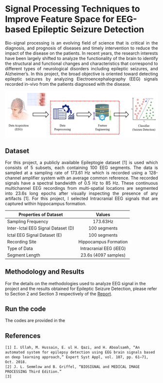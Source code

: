 # Signal Processing Techniques to Improve Feature Space for EEG-based Epileptic Seizure Detection

<p align="justify"> 
Bio-signal processing is an evolving field of science that is critical in the diagnosis, and prognosis of diseases and timely intervention to reduce the impact of the disease on the patients. In recent years, the research interests have been largely shifted to analyze the functionality of the brain to identify the structural and functional changes and characteristics that correspond to different types of neurological disorders including epileptic seizures, and Alzheimer’s. In this project, the broad objective is oriented toward detecting epileptic seizures by analyzing Electroencephalography (EEG) signals recorded in-vivo from the patients diagnosed with the disease. 
</p>

![Overall Project Idea](Figures/Picture1.png)

## Dataset

<p align='justify'>
For this project, a publicly available Epileptogie dataset [1] is used which consists of 5 subsets, each containing 100 EEG segments. The data is sampled at a sampling rate of 173.61 Hz which is recorded using a 128-channel amplifier system with an average common reference. The recorded signals have a spectral bandwidth of 0.5 Hz to 85 Hz. These continuous multichannel EEG recordings from multi-spatial locations are segmented into 
23.6s long epochs after visually inspecting the presence of any artifacts [1]. For this project, I selected Intracranial EEG signals that are captured within hippocampus formation.
</p>

|Properties of Dataset               |Values                   |
|------------------------------------|:-----------------------:|
|Sampling Frequency                  |173.63Hz                 |
|Inter-Ictal EEG Signal Dataset (D)  |100 segments             | 
|Ictal EEG Signal Dataset (E)        |100 segments             |
|Recording Site                      |Hippocampus Formation    |
|Type of Data                        |Intracranial EEG (iEEG)  |
|Segment Length                      |23.6s (4097 samples)     |


## Methodology and Results
For the details on the methodologies used to analyze EEG signal in the project and the results obtained for Epileptic Seizure Detection, please refer to Section 2 and Section 3 respectively of the [Report](https://github.com/Kalana304/BME1473-Project/blob/main/Docs/Kalana%20Abeywardena%20-%20BME%201473%20-%20Project%20Report%20Final.pdf).

## Run the code
The codes are provided in the
## References
```
[1] I. Ullah, M. Hussain, E. ul H. Qazi, and H. Aboalsamh, “An automated system for epilepsy detection using EEG brain signals based on deep learning approach,” Expert Syst Appl, vol. 107, pp. 61–71, Oct. 2018.
[2] J. L. Semmlow and B. Griffel, “BIOSIGNAL and MEDICAL IMAGE PROCESSING Third Edition.”
[3] 
```
